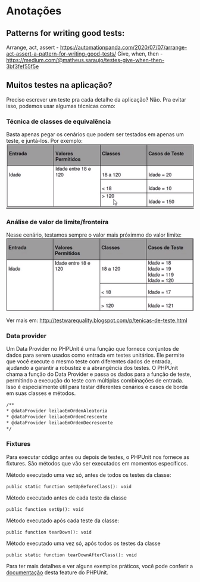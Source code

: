 # Anotações

## Patterns for writing good tests:
Arrange, act, assert - https://automationpanda.com/2020/07/07/arrange-act-assert-a-pattern-for-writing-good-tests/
Give, when, then - https://medium.com/@matheus.saraujo/testes-give-when-then-3bf3fef55f5e

## Muitos testes na aplicação?
Preciso escrever um teste pra cada detalhe da aplicação? Não. 
Pra evitar isso, podemos usar algumas técnicas como: 

### Técnica de classes de equivalência
Basta apenas pegar os cenários que podem ser testados em apenas um teste, e juntá-los. Por exemplo:
![](image.png)

### Análise de valor de limite/fronteira
Nesse cenário, testamos sempre o valor mais próximmo do valor limite:
![](image-1.png)

Ver mais em: http://testwarequality.blogspot.com/p/tenicas-de-teste.html

### Data provider

Um Data Provider no PHPUnit é uma função que fornece conjuntos de dados para serem usados como entrada em testes unitários. Ele permite que você execute o mesmo teste com diferentes dados de entrada, ajudando a garantir a robustez e a abrangência dos testes. O PHPUnit chama a função do Data Provider e passa os dados para a função de teste, permitindo a execução do teste com múltiplas combinações de entrada. Isso é especialmente útil para testar diferentes cenários e casos de borda em suas classes e métodos.

```
/**
* @dataProvider leilaoEmOrdemAleatoria
* @dataProvider leilaoEmOrdemCrescente
* @dataProvider leilaoEmOrdemDecrescente
*/
```

### Fixtures
Para executar código antes ou depois de testes, o PHPUnit nos fornece as fixtures. São métodos que vão ser executados em momentos específicos.

Método executado uma vez só, antes de todos os testes da classe:
```
public static function setUpBeforeClass(): void
```

Método executado antes de cada teste da classe
```
public function setUp(): void
```

Método executado após cada teste da classe:
```
public function tearDown(): void
```

Método executado uma vez só, após todos os testes da classe
```
public static function tearDownAfterClass(): void
```

Para ter mais detalhes e ver alguns exemplos práticos, você pode conferir a [documentação](https://docs.phpunit.de/en/8.5/fixtures.html)
 desta feature do PHPUnit.